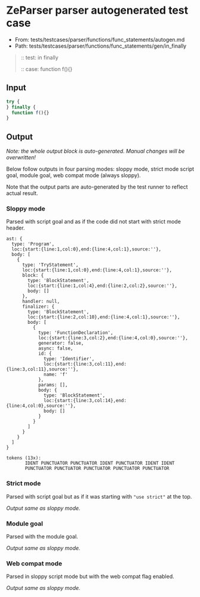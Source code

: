 # ZeParser parser autogenerated test case

- From: tests/testcases/parser/functions/func_statements/autogen.md
- Path: tests/testcases/parser/functions/func_statements/gen/in_finally

> :: test: in finally
>
> :: case: function f(){}

## Input


`````js
try {
} finally {
  function f(){}
}
`````

## Output

_Note: the whole output block is auto-generated. Manual changes will be overwritten!_

Below follow outputs in four parsing modes: sloppy mode, strict mode script goal, module goal, web compat mode (always sloppy).

Note that the output parts are auto-generated by the test runner to reflect actual result.

### Sloppy mode

Parsed with script goal and as if the code did not start with strict mode header.

`````
ast: {
  type: 'Program',
  loc:{start:{line:1,col:0},end:{line:4,col:1},source:''},
  body: [
    {
      type: 'TryStatement',
      loc:{start:{line:1,col:0},end:{line:4,col:1},source:''},
      block: {
        type: 'BlockStatement',
        loc:{start:{line:1,col:4},end:{line:2,col:2},source:''},
        body: []
      },
      handler: null,
      finalizer: {
        type: 'BlockStatement',
        loc:{start:{line:2,col:10},end:{line:4,col:1},source:''},
        body: [
          {
            type: 'FunctionDeclaration',
            loc:{start:{line:3,col:2},end:{line:4,col:0},source:''},
            generator: false,
            async: false,
            id: {
              type: 'Identifier',
              loc:{start:{line:3,col:11},end:{line:3,col:11},source:''},
              name: 'f'
            },
            params: [],
            body: {
              type: 'BlockStatement',
              loc:{start:{line:3,col:14},end:{line:4,col:0},source:''},
              body: []
            }
          }
        ]
      }
    }
  ]
}

tokens (13x):
       IDENT PUNCTUATOR PUNCTUATOR IDENT PUNCTUATOR IDENT IDENT
       PUNCTUATOR PUNCTUATOR PUNCTUATOR PUNCTUATOR PUNCTUATOR
`````

### Strict mode

Parsed with script goal but as if it was starting with `"use strict"` at the top.

_Output same as sloppy mode._

### Module goal

Parsed with the module goal.

_Output same as sloppy mode._

### Web compat mode

Parsed in sloppy script mode but with the web compat flag enabled.

_Output same as sloppy mode._
